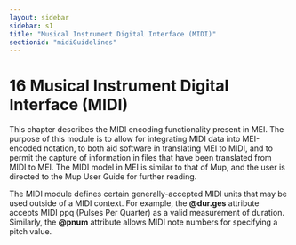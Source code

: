 ```yaml
---
layout: sidebar
sidebar: s1
title: "Musical Instrument Digital Interface (MIDI)"
sectionid: "midiGuidelines"
---
```


<span class="div">
   
   <h1 id="midiGuidelines">
      <span class="headingNumber">16</span>
      <span class="head">Musical Instrument Digital Interface (MIDI)</span>
   </h1>
   This chapter describes the MIDI encoding functionality present in MEI. The purpose
   of this
   module is to allow for integrating MIDI data into MEI-encoded notation, to both aid
   software in
   translating MEI to MIDI, and to permit the capture of information in files that have
   been
   translated from MIDI to MEI. The MIDI model in MEI is similar to that of Mup, and
   the user is
   directed to the 
   <span class="ref">Mup User Guide</span> for
   further reading.
   
   The MIDI module defines certain generally-accepted MIDI units that may be used outside
   of a
   MIDI context. For example, the **@dur.ges** attribute accepts MIDI 
   <span class="abbr">ppq</span>
   (Pulses Per Quarter) as a valid measurement of duration. Similarly, the **@pnum**
   attribute allows MIDI note numbers for specifying a pitch value.
   
   
   
   
   
   
   
   
   <!--<div type="div2" xml:id="midiOverview">
    <!-\- Overview -\->
    <head>Overview of the MIDI Module</head>
    <p>The module described in this chapter makes available the following components:</p>
    <div type="div3" xml:id="midiElements">
      <head>Elements</head>
      <p>
        <specList>
          <specDesc key="cc"/>
          <specDesc key="chan"/>
          <specDesc key="chanPr"/>
          <specDesc key="cue"/>
          <specDesc key="instrGrp"/>
          <specDesc key="instrDef"/>
          <specDesc key="hex"/>
          <specDesc key="marker"/>
          <specDesc key="metaText"/>
          <specDesc key="midi"/>
          <specDesc key="noteOff"/>
          <specDesc key="noteOn"/>
          <specDesc key="port"/>
          <specDesc key="prog"/>
          <specDesc key="seqNum"/>
          <specDesc key="trkName"/>
          <specDesc key="vel"/>
        </specList>
      </p>
    </div>
    <div type="div3" xml:id="midiAttributeClasses">
      <head>Attribute Classes</head>
      <p>
        <specList>
          <specDesc key="att.channelized"/>
          <specDesc key="att.midi.anl"/>
          <specDesc key="att.midi.event"/>
          <specDesc key="att.midi.ges"/>
          <specDesc key="att.midi.log"/>
          <specDesc key="att.midi.vis"/>
          <specDesc key="att.midiinstrument"/>
          <specDesc key="att.midinumber"/>
          <specDesc key="att.miditempo"/>
          <specDesc key="att.midivalue"/>
          <specDesc key="att.timebase"/>
        </specList>
      </p>
    </div>
    <div type="div3" xml:id="midiModelClasses">
      <head>Model Classes</head>
      <p>
        <specList>
          <specDesc key="model.midiLike"/>
        </specList>
      </p>
    </div>
    <div type="div3" xml:id="midiDataTypes">
      <head>Data Types</head>
      <p>
        <specList>
          <specDesc key="data.MIDINAMES"/>
          <specDesc key="data.MIDITEMPO"/>
          <specDesc key="data.MIDICHANNEL"/>
          <specDesc key="data.MIDIVALUE"/>
        </specList>
      </p>
    </div>
  </div>-->
   
   
</span>